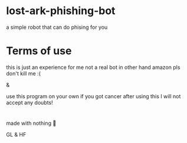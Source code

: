 # lost-ark-phishing-bot
a simple robot that can do phising for you

# Terms of use
this is just an experience for me not a real bot in other hand amazon pls don't kill me :(

&

use this program on your own if you got cancer after using this I will not accept any doubts!

#

made with nothing 🤔

GL & HF
